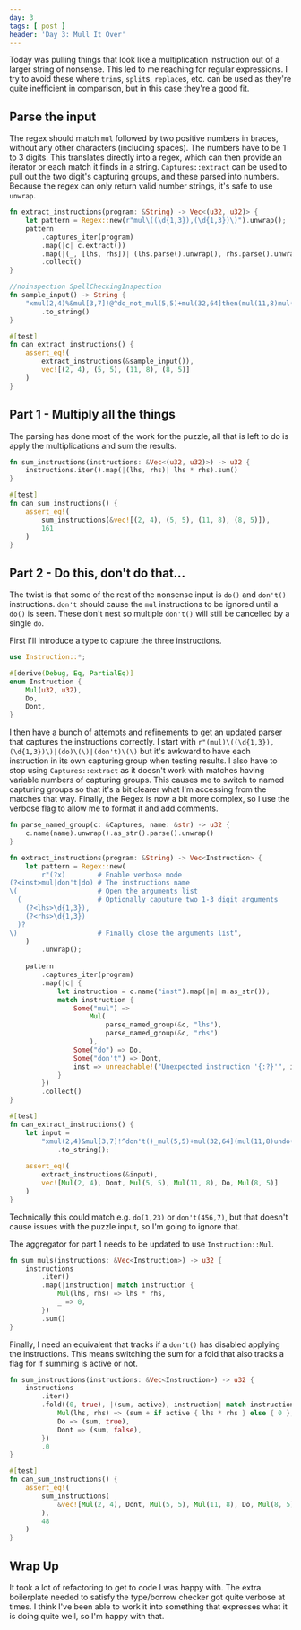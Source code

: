 ```yaml
---
day: 3
tags: [ post ]
header: 'Day 3: Mull It Over'
---
```


Today was pulling things that look like a multiplication instruction out of a larger string of nonsense. This led
to me reaching for regular expressions. I try to avoid these where `trim`s, `split`s,  `replace`s, etc. can be used
as they're quite inefficient in comparison, but in this case they're a good fit.

## Parse the input

The regex should match `mul` followed by two positive numbers in braces, without any other characters (including
spaces). The numbers have to be 1 to 3 digits. This translates directly into a regex, which can then provide an
iterator or each match it finds in a string. `Captures::extract` can be used to pull out the two digit's capturing
groups, and these parsed into numbers. Because the regex can only return valid number strings, it's safe to use
`unwrap`.

```rust
fn extract_instructions(program: &String) -> Vec<(u32, u32)> {
    let pattern = Regex::new(r"mul\((\d{1,3}),(\d{1,3})\)").unwrap();
    pattern
        .captures_iter(program)
        .map(|c| c.extract())
        .map(|(_, [lhs, rhs])| (lhs.parse().unwrap(), rhs.parse().unwrap()))
        .collect()
}

//noinspection SpellCheckingInspection
fn sample_input() -> String {
    "xmul(2,4)%&mul[3,7]!@^do_not_mul(5,5)+mul(32,64]then(mul(11,8)mul(8,5))"
        .to_string()
}

#[test]
fn can_extract_instructions() {
    assert_eq!(
        extract_instructions(&sample_input()),
        vec![(2, 4), (5, 5), (11, 8), (8, 5)]
    )
}
```

## Part 1 - Multiply all the things

The parsing has done most of the work for the puzzle, all that is left to do is apply the multiplications and sum
the results.

```rust
fn sum_instructions(instructions: &Vec<(u32, u32)>) -> u32 {
    instructions.iter().map(|(lhs, rhs)| lhs * rhs).sum()
}

#[test]
fn can_sum_instructions() {
    assert_eq!(
        sum_instructions(&vec![(2, 4), (5, 5), (11, 8), (8, 5)]),
        161
    )
}
```

## Part 2 - Do this, don't do that...

The twist is that some of the rest of the nonsense input is `do()` and `don't()` instructions. `don't` should
cause the `mul` instructions to be ignored until a `do()` is seen. These don't nest so multiple `don't()` will still
be cancelled by a single `do`.

First I'll introduce a type to capture the three instructions.

```rust
use Instruction::*;

#[derive(Debug, Eq, PartialEq)]
enum Instruction {
    Mul(u32, u32),
    Do,
    Dont,
}
```

I then have a bunch of attempts and refinements to get an updated parser that captures the instructions correctly. I
start with `r"(mul)\((\d{1,3}),(\d{1,3})\)|(do)\(\)|(don't)\(\)` but it's awkward to have each instruction in its
own capturing group when testing results. I also have to stop using `Captures::extract` as it doesn't work with
matches having variable numbers of capturing groups. This causes me to switch to named capturing groups so that it's
a bit clearer what I'm accessing from the matches that way. Finally, the Regex is now a bit more complex, so I use
the verbose flag to allow me to format it and add comments.

```rust
fn parse_named_group(c: &Captures, name: &str) -> u32 {
    c.name(name).unwrap().as_str().parse().unwrap()
}

fn extract_instructions(program: &String) -> Vec<Instruction> {
    let pattern = Regex::new(
        r"(?x)        # Enable verbose mode
(?<inst>mul|don't|do) # The instructions name
\(                    # Open the arguments list
  (                   # Optionally caputure two 1-3 digit arguments
    (?<lhs>\d{1,3}),
    (?<rhs>\d{1,3})
  )?
\)                    # Finally close the arguments list",
    )
        .unwrap();
    
    pattern
        .captures_iter(program)
        .map(|c| {
            let instruction = c.name("inst").map(|m| m.as_str());
            match instruction {
                Some("mul") =>
                    Mul(
                        parse_named_group(&c, "lhs"),
                        parse_named_group(&c, "rhs")
                    ),
                Some("do") => Do,
                Some("don't") => Dont,
                inst => unreachable!("Unexpected instruction '{:?}'", inst),
            }
        })
        .collect()
}

#[test]
fn can_extract_instructions() {
    let input =
        "xmul(2,4)&mul[3,7]!^don't()_mul(5,5)+mul(32,64](mul(11,8)undo()?mul(8,5))"
            .to_string();
    
    assert_eq!(
        extract_instructions(&input),
        vec![Mul(2, 4), Dont, Mul(5, 5), Mul(11, 8), Do, Mul(8, 5)]
    )
}
```

Technically this could match e.g. `do(1,23)` or `don't(456,7)`, but that doesn't cause issues with the puzzle input, so
I'm going to ignore that.

The aggregator for part 1 needs to be updated to use `Instruction::Mul`.

```rust
fn sum_muls(instructions: &Vec<Instruction>) -> u32 {
    instructions
        .iter()
        .map(|instruction| match instruction {
            Mul(lhs, rhs) => lhs * rhs,
            _ => 0,
        })
        .sum()
}
```

Finally, I need an equivalent that tracks if a `don't()` has disabled applying the instructions. This means
switching the sum for a fold that also tracks a flag for if summing is active or not.

```rust
fn sum_instructions(instructions: &Vec<Instruction>) -> u32 {
    instructions
        .iter()
        .fold((0, true), |(sum, active), instruction| match instruction {
            Mul(lhs, rhs) => (sum + if active { lhs * rhs } else { 0 }, active),
            Do => (sum, true),
            Dont => (sum, false),
        })
        .0
}

#[test]
fn can_sum_instructions() {
    assert_eq!(
        sum_instructions(
            &vec![Mul(2, 4), Dont, Mul(5, 5), Mul(11, 8), Do, Mul(8, 5)]
        ),
        48
    )
}
```

## Wrap Up

It took a lot of refactoring to get to code I was happy with. The extra boilerplate needed to satisfy the
type/borrow checker got quite verbose at times. I think I've been able to work it into something that expresses
what it is doing quite well, so I'm happy with that.

